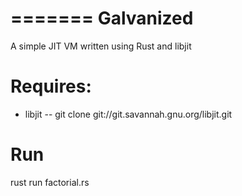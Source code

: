 =======
Galvanized
==========

A simple JIT VM written using Rust and libjit

# Requires:

* libjit -- git clone git://git.savannah.gnu.org/libjit.git

# Run

rust run factorial.rs

